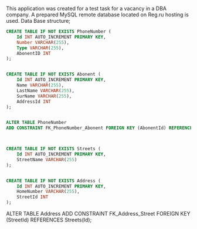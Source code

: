 This application was created for a test task for a vacancy in a DBA company.
A prepared MySQL remote database located on Reg.ru hosting is used.
Data Base structure;
```sql
CREATE TABLE IF NOT EXISTS PhoneNumber (
    Id INT AUTO_INCREMENT PRIMARY KEY,
    Number VARCHAR(255),
    Type VARCHAR(255),
    AbonentID INT
);


CREATE TABLE IF NOT EXISTS Abonent (
    Id INT AUTO_INCREMENT PRIMARY KEY,
    Name VARCHAR(255),
    LastName VARCHAR(255),
    SurName VARCHAR(255),
    AddressId INT
);


ALTER TABLE PhoneNumber
ADD CONSTRAINT FK_PhoneNumber_Abonent FOREIGN KEY (AbonentId) REFERENCES Abonent(Id);



CREATE TABLE IF NOT EXISTS Streets (
    Id INT AUTO_INCREMENT PRIMARY KEY,
    StreetName VARCHAR(255)
);


CREATE TABLE IF NOT EXISTS Address (
    Id INT AUTO_INCREMENT PRIMARY KEY,
    HomeNumber VARCHAR(255),
    StreetId INT
);
```

ALTER TABLE Address
ADD CONSTRAINT FK_Address_Street FOREIGN KEY (StreetId) REFERENCES Streets(Id);


